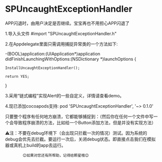 # SPUncaughtExceptionHandler

APP闪退时，由用户决定是否继续。宝宝再也不用担心APP闪退了

1.导入头文件  #import "SPUncaughtExceptionHandler.h"

2.在Appdelegate里面只需调用捕捉异常类的一个方法如下:

-(BOOL)application:(UIApplication*)application didFinishLaunchingWithOptions:(NSDictionary *)launchOptions {

    InstallUncaughtExceptionHandler();

    return YES; 
}

3.采用“链式编程”实现Alert的一些自定义，详情请查看demo。

4.现已添加cocoapods支持: pod 'SPUncaughtExceptionHandler', '~> 0.1.0'

只要整个程序有任何地方崩溃，它都能够捕捉到：（然后你在任何一个文件中写一个会导致程序崩溃的方法，比如给一个Button添加方法，但是并没有实现方法）

⚠️注：不要在debug环境下（会出现只拦截一次的情况）测试。因为系统的debug会优先去拦截。要运行一次后，关闭debug状态。即直接点击我们在模拟器或真机上build的app去运行。

            😊如果对您还有所帮助，记得给颗星哦😊
